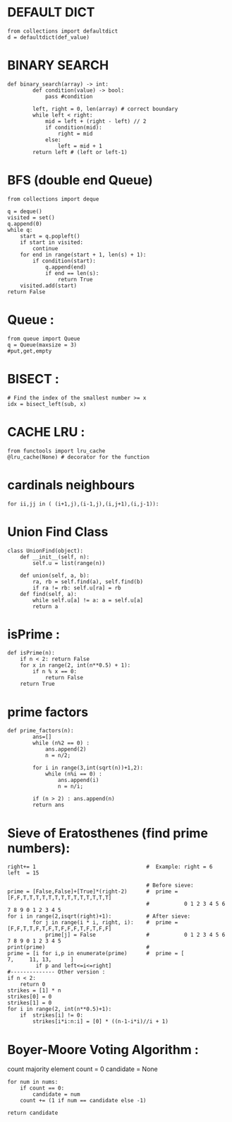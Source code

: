 # DEFAULT DICT
	from collections import defaultdict
	d = defaultdict(def_value)


# BINARY SEARCH
	

    def binary_search(array) -> int:
    	    def condition(value) -> bool:
    	        pass #condition
    
    	    left, right = 0, len(array) # correct boundary
    	    while left < right: 
    	        mid = left + (right - left) // 2
    	        if condition(mid):
    	            right = mid
    	        else:
    	            left = mid + 1
    	    return left # (left or left-1)

# BFS (double end Queue)
	from collections import deque
	  
	q = deque()
	visited = set()
	q.append(0)
	while q:
	    start = q.popleft()
	    if start in visited:
	        continue
	    for end in range(start + 1, len(s) + 1):
	        if condition(start):
	            q.append(end)
	            if end == len(s):
	                return True
	    visited.add(start)
	return False

# Queue :
	from queue import Queue
	q = Queue(maxsize = 3)
	#put,get,empty


# BISECT :
	# Find the index of the smallest number >= x
	idx = bisect_left(sub, x)  

# CACHE LRU :
	from functools import lru_cache
	@lru_cache(None) # decorator for the function


# cardinals neighbours
	for ii,jj in ( (i+1,j),(i-1,j),(i,j+1),(i,j-1)):


# Union Find Class
    class UnionFind(object):
        def __init__(self, n):
            self.u = list(range(n))
            
        def union(self, a, b):
            ra, rb = self.find(a), self.find(b)
            if ra != rb: self.u[ra] = rb
        def find(self, a):
            while self.u[a] != a: a = self.u[a]
            return a

# isPrime :
	def isPrime(n):
        if n < 2: return False
        for x in range(2, int(n**0.5) + 1):
            if n % x == 0:
                return False
        return True

# prime factors 
	def prime_factors(n):
            ans=[]
            while (n%2 == 0) :
                ans.append(2)
                n = n/2; 

            for i in range(3,int(sqrt(n))+1,2):
                while (n%i == 0) :
                    ans.append(i)
                    n = n/i; 

            if (n > 2) : ans.append(n)
            return ans


# Sieve of Eratosthenes (find prime numbers):
	right+= 1                                   #  Example: right = 6   left  = 15

                                                # Before sieve:  
    prime = [False,False]+[True]*(right-2)      #  prime = [F,F,T,T,T,T,T,T,T,T,T,T,T,T,T,T]
                                                #           0 1 2 3 4 5 6 7 8 9 0 1 2 3 4 5
    for i in range(2,isqrt(right)+1):           # After sieve: 
            for j in range(i * i, right, i):    #  prime = [F,F,T,T,F,T,F,T,F,F,F,T,F,T,F,F]
                prime[j] = False                #           0 1 2 3 4 5 6 7 8 9 0 1 2 3 4 5
    print(prime)                                # 
    prime = [i for i,p in enumerate(prime)      #  prime = [              7,     11, 13,      ]
             if p and left<=i<=right] 
    #-------------- Other version :
    if n < 2:
    	return 0
    strikes = [1] * n
    strikes[0] = 0
    strikes[1] = 0
    for i in range(2, int(n**0.5)+1):
        if  strikes[i] != 0:
            strikes[i*i:n:i] = [0] * ((n-1-i*i)//i + 1)


# Boyer-Moore Voting Algorithm :
count majority element
    count = 0
    candidate = None

    for num in nums:
        if count == 0:
            candidate = num
        count += (1 if num == candidate else -1)

    return candidate


